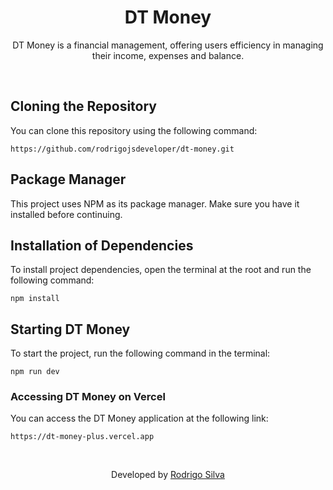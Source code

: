 <div align="center">
<h1>
   DT Money
</h1>

<p>DT Money is a financial management, offering users efficiency in managing their income, expenses and balance.</p>
</div>
<br/>

## Cloning the Repository

You can clone this repository using the following command:

```
https://github.com/rodrigojsdeveloper/dt-money.git
```

## Package Manager

This project uses NPM as its package manager. Make sure you have it installed before continuing.

## Installation of Dependencies

To install project dependencies, open the terminal at the root and run the following command:

```
npm install
```

## Starting DT Money

To start the project, run the following command in the terminal:

```
npm run dev
```

### Accessing DT Money on Vercel

You can access the DT Money application at the following link:

```
https://dt-money-plus.vercel.app
```

<br/>
<p align="center">Developed by <a href="https://www.linkedin.com/in/rodrigo-de-jesus-silva/">Rodrigo Silva</a>
</p>
